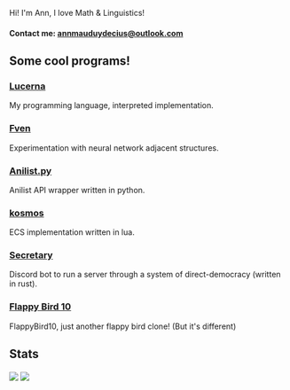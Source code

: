 Hi! I'm Ann, I love Math & Linguistics!

#### Contact me: annmauduydecius@outlook.com

## Some cool programs!
### [Lucerna](https://github.com/xxxAnn/Lucerna)
My programming language, interpreted implementation.
### [Fven](https://github.com/xxxAnn/fven)
Experimentation with neural network adjacent structures.
### [Anilist.py](https://github.com/xxxAnn/anilist.py)
Anilist API wrapper written in python.
### [kosmos](https://github.com/xxxAnn/kosmos)
ECS implementation written in lua.
### [Secretary](https://github.com/xxxAnn/Secretary)
Discord bot to run a server through a system of direct-democracy (written in rust).
### [Flappy Bird 10](https://github.com/xxxAnn/FlappyBird10)
FlappyBird10, just another flappy bird clone! (But it's different)

## Stats
<img align="center" src="https://github-readme-stats.vercel.app/api?username=xxxAnn&theme=tokyonight&&langs_count=10">
<img align="center" src="https://github-readme-stats.vercel.app/api/top-langs/?username=xxxAnn&theme=tokyonight&&langs_count=10">
